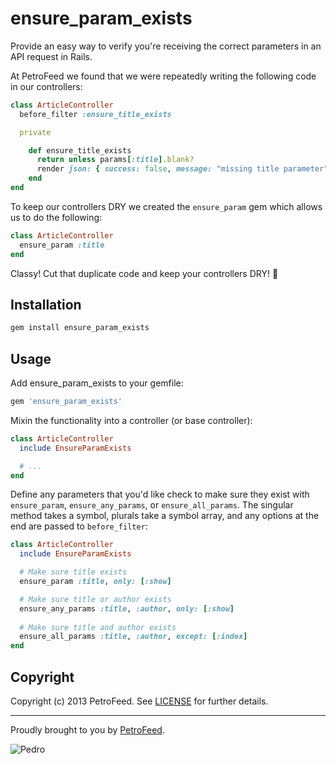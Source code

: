 # ensure_param_exists

Provide an easy way to verify you're receiving the correct parameters in an API request in Rails.

At PetroFeed we found that we were repeatedly writing the following code in our controllers:

```ruby
class ArticleController
  before_filter :ensure_title_exists

  private

    def ensure_title_exists
      return unless params[:title].blank?
      render json: { success: false, message: "missing title parameter" }, status: 422
    end
end
```

To keep our controllers DRY we created the `ensure_param` gem which allows us to do the following:


```ruby
class ArticleController
  ensure_param :title
end
```

Classy! Cut that duplicate code and keep your controllers DRY! :hocho:

Installation
----

```ruby
gem install ensure_param_exists
```

Usage
----

Add ensure_param_exists to your gemfile:

```ruby
gem 'ensure_param_exists'
```

Mixin the functionality into a controller (or base controller):

```ruby
class ArticleController
  include EnsureParamExists

  # ...
end
```

Define any parameters that you'd like check to make sure they exist with 
`ensure_param`, `ensure_any_params`, or `ensure_all_params`. The singular method takes a 
symbol, plurals take a symbol array, and any options at the end are passed to `before_filter`:


```ruby
class ArticleController
  include EnsureParamExists

  # Make sure title exists
  ensure_param :title, only: [:show]

  # Make sure title or author exists
  ensure_any_params :title, :author, only: [:show]
  
  # Make sure title and author exists
  ensure_all_params :title, :author, except: [:index]
end
```

## Copyright

Copyright (c) 2013 PetroFeed. See [LICENSE](https://github.com/PetroFeed/ensure_param_exists/blob/master/LICENSE) for further details.

---

Proudly brought to you by [PetroFeed](http://PetroFeed.com).

![Pedro](https://www.petrofeed.com/img/company/pedro.png)
